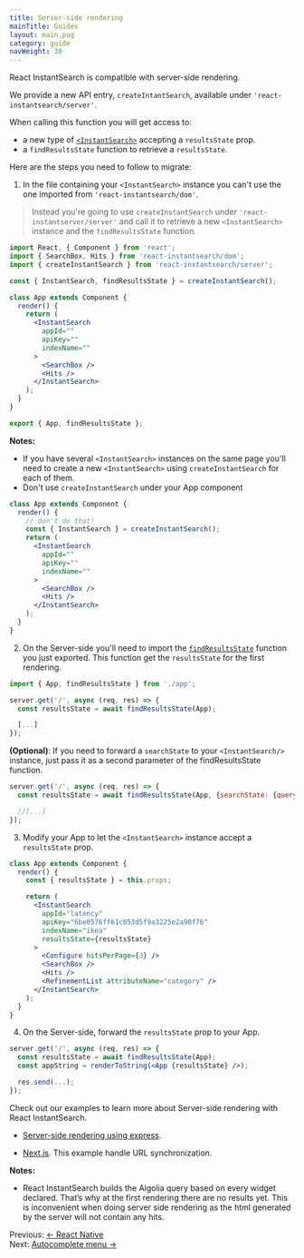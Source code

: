 ```yaml
---
title: Server-side rendering
mainTitle: Guides
layout: main.pug
category: guide
navWeight: 30
---
```


React InstantSearch is compatible with server-side rendering. 

We provide a new API entry, `createIntantSearch`, available under `'react-instantsearch/server'`. 

When calling this function you will get access to:  

* a new type of [`<InstantSearch>`](widgets/InstantSearch.html) accepting a `resultsState` prop. 
* a `findResultsState` function to retrieve a `resultsState`. 

Here are the steps you need to follow to migrate:

1. In the file containing your `<InstantSearch>` instance you can't use the one imported from `'react-instantsearch/dom'`. 

> Instead you're going to use `createInstantSearch` under `'react-instantserver/server'` and call it to retrieve a new `<InstantSearch>` instance and the `findResultsState` function. 

```jsx
import React, { Component } from 'react';
import { SearchBox, Hits } from 'react-instantsearch/dom';
import { createInstantSearch } from 'react-instantsearch/server';

const { InstantSearch, findResultsState } = createInstantSearch();

class App extends Component {
  render() {
    return (
      <InstantSearch
        appId=""
        apiKey=""
        indexName=""
      >
        <SearchBox />
        <Hits />
      </InstantSearch>
    );
  }
}

export { App, findResultsState };
```

**Notes:** 
* If you have several `<InstantSearch>` instances on the same page you'll need to create a new `<InstantSearch>` using `createInstantSearch` for each of them. 
* Don't use `createInstantSearch` under your App component

```jsx
class App extends Component {
  render() {
    // don't do that!
    const { InstantSearch } = createInstantSearch();
    return (
      <InstantSearch
        appId=""
        apiKey=""
        indexName=""
      >
        <SearchBox />
        <Hits />
      </InstantSearch>
    );
  }
}
```

2. On the Server-side you'll need to import the [`findResultsState`](server-side-rendering/findResultsState.html) function you just exported. This function get the `resultsState` for the first rendering. 

```jsx
import { App, findResultsState } from './app';

server.get('/', async (req, res) => {
  const resultsState = await findResultsState(App);

  [...]
});
```

**(Optional)**: If you need to forward a `searchState` to your `<InstantSearch/>` instance, just pass it as a second parameter of the findResultsState function. 

```jsx
server.get('/', async (req, res) => {
  const resultsState = await findResultsState(App, {searchState: {query: 'chair'}});

  //[...]
});
```

3. Modify your App to let the `<InstantSearch>` instance accept a `resultsState` prop. 

```jsx
class App extends Component {
  render() {
    const { resultsState } = this.props;

    return (
      <InstantSearch
        appId="latency"
        apiKey="6be0576ff61c053d5f9a3225e2a90f76"
        indexName="ikea"
        resultsState={resultsState}
      >
        <Configure hitsPerPage={3} />
        <SearchBox />
        <Hits />
        <RefinementList attributeName="category" />
      </InstantSearch>
    );
  }
}
```

4. On the Server-side, forward the `resultsState` prop to your App.

```jsx
server.get('/', async (req, res) => {
  const resultsState = await findResultsState(App);
  const appString = renderToString(<App {resultsState} />);

  res.send(...);
});
```

Check out our examples to learn more about Server-side rendering with React InstantSearch. 

* [Server-side rendering using express](https://github.com/algolia/react-instantsearch/tree/master/packages/react-instantsearch/examples/server-side-rendering).  

* [Next.js](https://github.com/algolia/react-instantsearch/tree/master/packages/react-instantsearch/examples/next-app). This example handle URL synchronization.  

**Notes:**

* React InstantSearch builds the Algolia query based on every widget declared. That’s why at the first rendering there are no results yet. This is inconvenient when doing server side rendering as the html generated by the server will not contain any hits.

<div class="guide-nav">
    <div class="guide-nav-left">
        Previous: <a href="guide/React_native.html">← React Native</a>
    </div>
    <div class="guide-nav-right">
            Next: <a href="guide//Autocomplete_menu.html">Autocomplete menu →</a>
    </div>
</div>